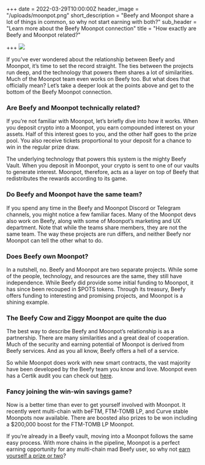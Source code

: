 +++
date = 2022-03-29T10:00:00Z
header_image = "/uploads/moonpot.png"
short_description = "Beefy and Moonpot share a lot of things in common, so why not start earning with both?"
sub_header = "Learn more about the Beefy Moonpot connection"
title = "How exactly are Beefy and Moonpot related?"

+++
![](/uploads/moonpot.png)

If you’ve ever wondered about the relationship between Beefy and Moonpot, it’s time to set the record straight. The ties between the projects run deep, and the technology that powers them shares a lot of similarities. Much of the Moonpot team even works on Beefy too. But what does that officially mean? Let’s take a deeper look at the points above and get to the bottom of the Beefy Moonpot connection.

### Are Beefy and Moonpot technically related?

If you’re not familiar with Moonpot, let’s briefly dive into how it works. When you deposit crypto into a Moonpot, you earn compounded interest on your assets. Half of this interest goes to you, and the other half goes to the prize pool. You also receive tickets proportional to your deposit for a chance to win in the regular prize draw.

The underlying technology that powers this system is the mighty Beefy Vault. When you deposit in Moonpot, your crypto is sent to one of our vaults to generate interest. Moonpot, therefore, acts as a layer on top of Beefy that redistributes the rewards according to its game.

### Do Beefy and Moonpot have the same team?

If you spend any time in the Beefy and Moonpot Discord or Telegram channels, you might notice a few familiar faces. Many of the Moonpot devs also work on Beefy, along with some of Moonpot’s marketing and UX department. Note that while the teams share members, they are not the same team. The way these projects are run differs, and neither Beefy nor Moonpot can tell the other what to do.

### Does Beefy own Moonpot?

In a nutshell, no. Beefy and Moonpot are two separate projects. While some of the people, technology, and resources are the same, they still have independence. While Beefy did provide some initial funding to Moonpot, it has since been recouped in $POTS tokens. Through its treasury, Beefy offers funding to interesting and promising projects, and Moonpot is a shining example.

### The Beefy Cow and Ziggy Moonpot are quite the duo

The best way to describe Beefy and Moonpot’s relationship is as a partnership. There are many similarities and a great deal of cooperation. Much of the security and earning potential of Moonpot is derived from Beefy services. And as you all know, Beefy offers a hell of a service.

So while Moonpot does work with new smart contracts, the vast majority have been developed by the Beefy team you know and love. Moonpot even has a Certik audit you can check out [here](https://www.certik.com/projects/moonpot).

### Fancy joining the win-win savings game?

Now is a better time than ever to get yourself involved with Moonpot. It recently went multi-chain with beFTM, FTM-TOMB LP, and Curve stable Moonpots now available. There are boosted also prizes to be won including a $200,000 boost for the FTM-TOMB LP Moonpot.

If you’re already in a Beefy vault, moving into a Moonpot follows the same easy process. With more chains in the pipeline, Moonpot is a perfect earning opportunity for any multi-chain mad Beefy user, so why not [earn yourself a prize or two](https://play.moonpot.com/#/moonpots)?